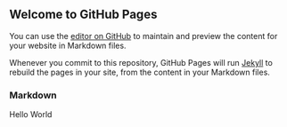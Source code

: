 ## Welcome to GitHub Pages

You can use the [editor on GitHub](https://github.com/ruchibahl18/superlazycoder.github.io/edit/gh-pages/index.md) to maintain and preview the content for your website in Markdown files.

Whenever you commit to this repository, GitHub Pages will run [Jekyll](https://jekyllrb.com/) to rebuild the pages in your site, from the content in your Markdown files.

### Markdown

Hello World

